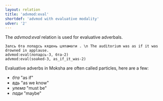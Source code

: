 ```yaml
---
layout: relation
title: 'advmod:eval'
shortdef: 'advmod with evaluative modality'
udver: '2'
---
```


The _advmod:eval_ relation is used for evaluative adverbals.

~~~ sdparse
Залсь бта лопадсь кядень цяпамати . \n The auditorium was as if it was drowned in applause.
advmod:eval(лопадсь-3, бта-2)
advmod:eval(soaked-3, as_if_it_was-2)

~~~

Evaluative adverbs in Moksha are often called particles, here are a few:

* _бта_ "as if"
* _вдь_ "as we know"
* _улема_ "must be"
* _пади_ "maybe"


<!-- Interlanguage links updated Út 9. května 2023, 20:03:57 CEST -->
